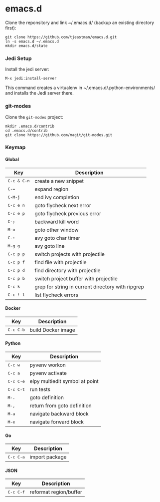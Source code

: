 emacs.d
=======
Clone the reponsitory and link ~/.emacs.d/ (backup an existing directory first):
```
git clone https://github.com/tjeastman/emacs.d.git
ln -s emacs.d ~/.emacs.d
mkdir emacs.d/state
```

### Jedi Setup

Install the jedi server:
```shell
M-x jedi:install-server
```
This command creates a virtualenv in ~/.emacs.d/.python-environments/ and installs the Jedi server there.

### git-modes

Clone the `git-modes` project:
```
mkdir .emacs.d/contrib
cd .emacs.d/contrib
git clone https://github.com/magit/git-modes.git
```

### Keymap

#### Global

Key                    | Description
-----------------------|------------------------------------------------------------
<kbd>C-c & C-n</kbd>   | create a new snippet
<kbd>C-=</kbd>         | expand region
<kbd>C-M-j</kbd>       | end ivy completion
<kbd>C-c e n</kbd>     | goto flycheck next error
<kbd>C-c e p</kbd>     | goto flycheck previous error
<kbd>C-;</kbd>         | backward kill word
<kbd>M-o</kbd>         | goto other window
<kbd>C-:</kbd>         | avy goto char timer
<kbd>M-g g</kbd>       | avy goto line
<kbd>C-c p p</kbd>     | switch projects with projectile
<kbd>C-c p f</kbd>     | find file with projectile
<kbd>C-c p d</kbd>     | find directory with projectile
<kbd>C-c p b</kbd>     | switch project buffer with projectile
<kbd>C-c k</kbd>       | grep for string in current directory with ripgrep
<kbd>C-c ! l</kbd>     | list flycheck errors

#### Docker

Key                    | Description
-----------------------|------------------------------------------------------------
<kbd>C-c C-b</kbd>     | build Docker image

#### Python

Key                    | Description
-----------------------|------------------------------------------------------------
<kbd>C-c w</kbd>       | pyvenv workon
<kbd>C-c a</kbd>       | pyvenv activate
<kbd>C-c C-e</kbd>     | elpy multiedit symbol at point
<kbd>C-c C-t</kbd>     | run tests
<kbd>M-.</kbd>         | goto definition
<kbd>M-,</kbd>         | return from goto definition
<kbd>M-a</kbd>         | navigate backward block
<kbd>M-e</kbd>         | navigate forward block

#### Go

Key                    | Description
-----------------------|------------------------------------------------------------
<kbd>C-c C-a</kbd>     | import package

#### JSON

Key                    | Description
-----------------------|------------------------------------------------------------
<kbd>C-c C-f</kbd>     | reformat region/buffer
